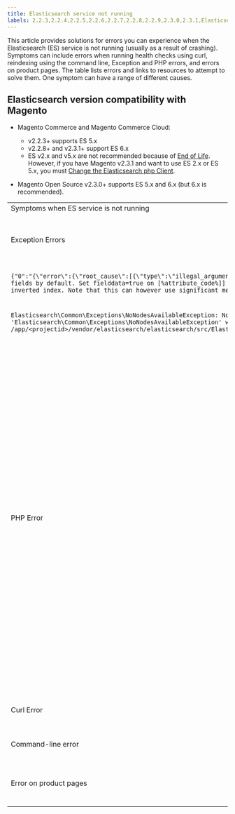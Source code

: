 ```yaml
---
title: Elasticsearch service not running 
labels: 2.2.3,2.2.4,2.2.5,2.2.6,2.2.7,2.2.8,2.2.9,2.3.0,2.3.1,Elasticsearch,Elasticsearch 2.x,Elasticsearch 5.x,Elasticsearch 6.x,Elasticsearch errors,End of Life,Magento Commerce,Magento Commerce Cloud,PHP,exception,how to
---
```


This article provides solutions for errors you can experience when the Elasticsearch (ES) service is not running (usually as a result of crashing). Symptoms can include errors when running health checks using curl, reindexing using the command line, Exception and PHP errors, and errors on product pages. The table lists errors and links to resources to attempt to solve them. One symptom can have a range of different causes.

## Elasticsearch version compatibility with Magento

* Magento Commerce and Magento Commerce Cloud:
    
    * v2.2.3+ supports ES 5.x
    * v2.2.8+ and v2.3.1+ support ES 6.x
    * ES v2.x and v5.x are not recommended because of [End of Life](https://www.elastic.co/support/eol). However, if you have Magento v2.3.1 and want to use ES 2.x or ES 5.x, you must [Change the Elasticsearch php Client](https://devdocs.magento.com/guides/v2.3/config-guide/elasticsearch/es-downgrade.html).
    
    
    
* Magento Open Source v2.3.0+ supports ES 5.x and 6.x (but 6.x is recommended).

<table>
<tbody>
<tr>
<td>Symptoms when ES service is not running</td>
<td>Details</td>
<td>Resources</td>
</tr>
<tr>
<td>Exception Errors</td>
<td><code>
          "Limit of total fields [1000] in index [index_name] has been
          exceeded"<br/>
          Under product attributes just "&lt;number>"
        </code></td>
<td>
<ul>
<li><a href="https://support.magento.com/hc/en-us/articles/360003290654">Exception on category page with Elasticsearch 5.0: Limit of total fields [1000] in index has been exceeded</a></li>
</ul>
</td>
</tr>
<tr>
<td>
<pre class="line-numbers"><code class="language-clike">{"0":"{\"error\":{\"root_cause\":[{\"type\":\"illegal_argument_exception\",\"reason\":\"Fielddata is disabled on text fields by default. Set fielddata=true on [%attribute_code%]] in order to load fielddata in memory by uninverting the inverted index. Note that this can however use significant memory.\"}] </code></pre>
</td>
<td> 
<ul>
<li><a href="https://support.magento.com/hc/en-us/articles/360027356612">Elasticsearch 5 is configured, but search page does not load with "Fielddata is disabled..." error"</a></li>
</ul>
</td>
</tr>
<tr>
<td>
<pre class="line-numbers"><code class="language-clike">Elasticsearch\Common\Exceptions\NoNodesAvailableException: Noticed exception 'Elasticsearch\Common\Exceptions\NoNodesAvailableException' with message 'No alive nodes found in your cluster' in /app/&lt;projectid>/vendor/elasticsearch/elasticsearch/src/Elasticsearch/ConnectionPool/StaticNoPingConnectionPool.php:51</code></pre>
</td>
<td>
<ul>
<li>Elasticsuite indices not being deleted.  See <a href="https://support.magento.com/hc/en-us/articles/360035266131">Elasticsearch crashes or has out of memory issues when using ElasticSuite plugin</a> and <a href="https://support.magento.com/hc/en-us/articles/360034921492">ElasticSuite tracking indices causes problems with Elasticsearch</a>.</li>
</ul>
 </td>
</tr>
<tr>
<td>PHP Error</td>
<td>
<pre class="line-numbers"><code class="language-clike"> No alive nodes found in your cluster","1":"#0 \/app\/&lt;projectid>\/vendor\/elasticsearch\/elasticsearch\/src\/Elasticsearch\/Transport.php</code></pre>
</td>
<td>
<p> </p>
<ul>
<ul>
<ul>
<li>Resources for insufficient disk space:
<ul>
<li><a href="http://www.cyberciti.biz/datacenter/linux-unix-bsd-osx-cannot-write-to-hard-disk">8 Tips to Solve Linux &amp; Unix Systems Hard Disk Problems Like Disk Full Or Can’t Write to the Disk</a></li>
<li><a href="http://serverfault.com/questions/315181/df-says-disk-is-full-but-it-is-not">serverfault: df says disk is full, but it is not</a></li>
<li><a href="http://unix.stackexchange.com/questions/125429/tracking-down-where-disk-space-has-gone-on-linux">unix.stackexchange.com: Tracking down where disk space has gone on Linux?</a></li>
<li>Log files are not archived regularly enough. See DevDocs <a href="https://docs.magento.com/m2/ee/user_guide/system/action-log-archive.html#configure-the-log-archive">Configure the Log Archive</a>.</li>
<li>Files system directories are not optimized. See <a href="https://docs.magento.com/m2/ee/user_guide/system/file-optimization.html">DevDocs File Optimization</a>.</li>
<li>If the solutions in the above documentation do not solve the issue consider contacting your CSM to request additional storage.</li>
</ul>
</li>
<li>If your disk has not run out of storage but you are still getting the error messages in the left column, <a href="https://support.magento.com/hc/en-us/articles/360019088251">submit a support ticket</a>.</li>
</ul>
</ul>
</ul>
<ul>
<li>Elasticsuite indices not being deleted. See <a href="https://support.magento.com/hc/en-us/articles/360035266131">Elasticsearch crashes or has out of memory issues when using ElasticSuite plugin</a> and <a href="https://support.magento.com/hc/en-us/articles/360034921492">ElasticSuite tracking indices causes problems with Elasticsearch</a>
</li>
</ul>
</td>
</tr>
<tr>
<td>Curl Error</td>
<td>Running the curl command to check Elasticsearch health: <code>  curl -m1 localhost:9200/_cluster/health?pretty</code> (or <code>curl -m1 elasticsearch.internal:9200/_cluster/health?pretty</code> for Starter accounts) produces this error: <code>Error: curl: (7) Failed to connect to localhost port 9200: Connection refused</code> </td>
</tr>
<tr>
<td>Command-line error</td>
<td>Running <code>$ bin/magento indexer:reindex catalogsearch_fulltext</code> produces this error <code> "Catalog Search indexer process unknown error:<br/>
        No alive nodes found in your cluster"</code>
</td>
</tr>
<tr>
<td>
<p>Error on product pages</p>
</td>
<td><code> There has been an error processing your request.
    
      Exception printing is disabled by default for security reasons
          </code></td>
</tr>
</tbody>
</table>